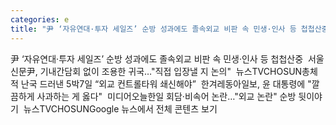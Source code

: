 ```yaml
---
categories: e
title: "尹 ‘자유연대·투자 세일즈’ 순방 성과에도 졸속외교 비판 속 민생·인사 등 첩첩산중  서울신문"
---
```

尹 ‘자유연대·투자 세일즈’ 순방 성과에도 졸속외교 비판 속 민생·인사 등 첩첩산중&nbsp;&nbsp;서울신문尹, 기내간담회 없이 조용한 귀국…"직접 입장낼 지 논의"&nbsp;&nbsp;뉴스TVCHOSUN총체적 난국 드러낸 5박7일 “외교 컨트롤타워 쇄신해야”&nbsp;&nbsp;한겨레동아일보, 윤 대통령에 "깔끔하게 사과하는 게 옳다"&nbsp;&nbsp;미디어오늘한일 회담·비속어 논란…"외교 논란" 순방 뒷이야기&nbsp;&nbsp;뉴스TVCHOSUNGoogle 뉴스에서 전체 콘텐츠 보기